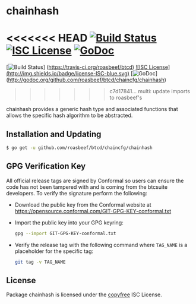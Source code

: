 chainhash
=========

<<<<<<< HEAD
[![Build Status](http://img.shields.io/travis/btcsuite/btcd.svg)](https://travis-ci.org/btcsuite/btcd)
[![ISC License](http://img.shields.io/badge/license-ISC-blue.svg)](http://copyfree.org)
[![GoDoc](https://img.shields.io/badge/godoc-reference-blue.svg)](http://godoc.org/github.com/btcsuite/btcd/chaincfg/chainhash)
=======
[![Build Status](http://img.shields.io/travis/roasbeef/btcd.svg)]
(https://travis-ci.org/roasbeef/btcd) [![ISC License]
(http://img.shields.io/badge/license-ISC-blue.svg)](http://copyfree.org)
[![GoDoc](https://img.shields.io/badge/godoc-reference-blue.svg)]
(http://godoc.org/github.com/roasbeef/btcd/chaincfg/chainhash)
>>>>>>> c7d17841... multi: update imports to roasbeef's

chainhash provides a generic hash type and associated functions that allows the
specific hash algorithm to be abstracted.

## Installation and Updating

```bash
$ go get -u github.com/roasbeef/btcd/chaincfg/chainhash
```

## GPG Verification Key

All official release tags are signed by Conformal so users can ensure the code
has not been tampered with and is coming from the btcsuite developers.  To
verify the signature perform the following:

- Download the public key from the Conformal website at
  https://opensource.conformal.com/GIT-GPG-KEY-conformal.txt

- Import the public key into your GPG keyring:
  ```bash
  gpg --import GIT-GPG-KEY-conformal.txt
  ```

- Verify the release tag with the following command where `TAG_NAME` is a
  placeholder for the specific tag:
  ```bash
  git tag -v TAG_NAME
  ```

## License

Package chainhash is licensed under the [copyfree](http://copyfree.org) ISC
License.
